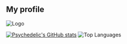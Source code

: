 ## My profile

![Logo](https://github.com/user-attachments/assets/aa31c97c-1980-465f-9207-a08c18ce1780)

[![Psychedelic's GitHub stats](https://github-readme-stats.vercel.app/api?username=PsycedelicAddict&show_icons=true&theme=dark#gh-dark-mode-only)](https://github.com/anuraghazra/github-readme-stats#gh-dark-mode-only) ![Top Languages](https://github-readme-stats.vercel.app/api/top-langs/?username=anuraghazra&layout=compact&bg_color=171717,545454)

